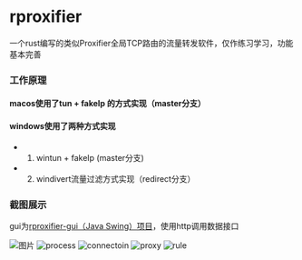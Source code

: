 # rproxifier
一个rust编写的类似Proxifier全局TCP路由的流量转发软件，仅作练习学习，功能基本完善

### 工作原理
#### macos使用了tun + fakeIp 的方式实现（master分支）
#### windows使用了两种方式实现
* 1. wintun + fakeIp (master分支)
* 2. windivert流量过滤方式实现（redirect分支）

### 截图展示
gui为[rproxifier-gui（Java Swing）项目](!https://github.com/villcore/rproxifier-gui)，使用http调用数据接口

![图片](https://user-images.githubusercontent.com/11493797/166619084-ba456efa-5ad4-4aba-ab99-2d55edd159dd.png)
![process](https://user-images.githubusercontent.com/11493797/166620285-7aa3c4e7-05d1-4f01-80a2-27216fcd8d62.PNG)
![connectoin](https://user-images.githubusercontent.com/11493797/166620290-97130744-54a4-4070-9352-3eaf39790da7.PNG)
![proxy](https://user-images.githubusercontent.com/11493797/166620297-a17858e0-8c33-41eb-a309-f2f1d099c704.PNG)
![rule](https://user-images.githubusercontent.com/11493797/166620299-bf9189dc-5121-4061-8723-e50eb04eb663.PNG)
